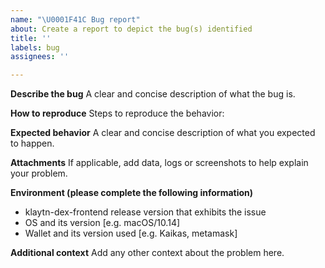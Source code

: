 ```yaml
---
name: "\U0001F41C Bug report"
about: Create a report to depict the bug(s) identified
title: ''
labels: bug
assignees: ''

---
```


**Describe the bug**
A clear and concise description of what the bug is.

**How to reproduce**
Steps to reproduce the behavior:

**Expected behavior**
A clear and concise description of what you expected to happen.

**Attachments**
If applicable, add data, logs or screenshots to help explain your problem.

**Environment (please complete the following information)**
 - klaytn-dex-frontend release version that exhibits the issue
 - OS and its version [e.g. macOS/10.14]
 - Wallet and its version used [e.g. Kaikas, metamask]

**Additional context**
Add any other context about the problem here.